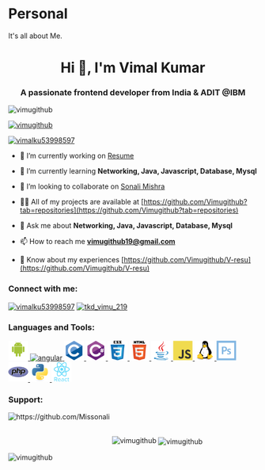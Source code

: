 # Personal
It's all about Me.
<h1 align="center">Hi 👋, I'm Vimal Kumar</h1>
<h3 align="center">A passionate frontend developer from India & ADIT @IBM</h3>

<p align="left"> <img src="https://komarev.com/ghpvc/?username=vimugithub&label=Profile%20views&color=0e75b6&style=flat" alt="vimugithub" /> </p>

<p align="left"> <a href="https://github.com/ryo-ma/github-profile-trophy"><img src="https://github-profile-trophy.vercel.app/?username=vimugithub" alt="vimugithub" /></a> </p>

<p align="left"> <a href="https://twitter.com/vimalku53998597" target="blank"><img src="https://img.shields.io/twitter/follow/vimalku53998597?logo=twitter&style=for-the-badge" alt="vimalku53998597" /></a> </p>

- 🔭 I’m currently working on [Resume](https://github.com/Vimugithub/V-resu)

- 🌱 I’m currently learning **Networking, Java, Javascript, Database, Mysql**

- 👯 I’m looking to collaborate on [Sonali Mishra](https://github.com/Missonali)

- 👨‍💻 All of my projects are available at [https://github.com/Vimugithub?tab=repositories](https://github.com/Vimugithub?tab=repositories)

- 💬 Ask me about **Networking, Java, Javascript, Database, Mysql**

- 📫 How to reach me **vimugithub19@gmail.com**

- 📄 Know about my experiences [https://github.com/Vimugithub/V-resu](https://github.com/Vimugithub/V-resu)

<h3 align="left">Connect with me:</h3>
<p align="left">
<a href="https://twitter.com/vimalku53998597" target="blank"><img align="center" src="https://raw.githubusercontent.com/rahuldkjain/github-profile-readme-generator/master/src/images/icons/Social/twitter.svg" alt="vimalku53998597" height="30" width="40" /></a>
<a href="https://instagram.com/tkd_vimu_219" target="blank"><img align="center" src="https://raw.githubusercontent.com/rahuldkjain/github-profile-readme-generator/master/src/images/icons/Social/instagram.svg" alt="tkd_vimu_219" height="30" width="40" /></a>
</p>

<h3 align="left">Languages and Tools:</h3>
<p align="left"> <a href="https://developer.android.com" target="_blank" rel="noreferrer"> <img src="https://raw.githubusercontent.com/devicons/devicon/master/icons/android/android-original-wordmark.svg" alt="android" width="40" height="40"/> </a> <a href="https://angular.io" target="_blank" rel="noreferrer"> <img src="https://angular.io/assets/images/logos/angular/angular.svg" alt="angular" width="40" height="40"/> </a> <a href="https://www.cprogramming.com/" target="_blank" rel="noreferrer"> <img src="https://raw.githubusercontent.com/devicons/devicon/master/icons/c/c-original.svg" alt="c" width="40" height="40"/> </a> <a href="https://www.w3schools.com/cs/" target="_blank" rel="noreferrer"> <img src="https://raw.githubusercontent.com/devicons/devicon/master/icons/csharp/csharp-original.svg" alt="csharp" width="40" height="40"/> </a> <a href="https://www.w3schools.com/css/" target="_blank" rel="noreferrer"> <img src="https://raw.githubusercontent.com/devicons/devicon/master/icons/css3/css3-original-wordmark.svg" alt="css3" width="40" height="40"/> </a> <a href="https://www.w3.org/html/" target="_blank" rel="noreferrer"> <img src="https://raw.githubusercontent.com/devicons/devicon/master/icons/html5/html5-original-wordmark.svg" alt="html5" width="40" height="40"/> </a> <a href="https://www.java.com" target="_blank" rel="noreferrer"> <img src="https://raw.githubusercontent.com/devicons/devicon/master/icons/java/java-original.svg" alt="java" width="40" height="40"/> </a> <a href="https://developer.mozilla.org/en-US/docs/Web/JavaScript" target="_blank" rel="noreferrer"> <img src="https://raw.githubusercontent.com/devicons/devicon/master/icons/javascript/javascript-original.svg" alt="javascript" width="40" height="40"/> </a> <a href="https://www.linux.org/" target="_blank" rel="noreferrer"> <img src="https://raw.githubusercontent.com/devicons/devicon/master/icons/linux/linux-original.svg" alt="linux" width="40" height="40"/> </a> <a href="https://www.photoshop.com/en" target="_blank" rel="noreferrer"> <img src="https://raw.githubusercontent.com/devicons/devicon/master/icons/photoshop/photoshop-line.svg" alt="photoshop" width="40" height="40"/> </a> <a href="https://www.php.net" target="_blank" rel="noreferrer"> <img src="https://raw.githubusercontent.com/devicons/devicon/master/icons/php/php-original.svg" alt="php" width="40" height="40"/> </a> <a href="https://www.python.org" target="_blank" rel="noreferrer"> <img src="https://raw.githubusercontent.com/devicons/devicon/master/icons/python/python-original.svg" alt="python" width="40" height="40"/> </a> <a href="https://reactjs.org/" target="_blank" rel="noreferrer"> <img src="https://raw.githubusercontent.com/devicons/devicon/master/icons/react/react-original-wordmark.svg" alt="react" width="40" height="40"/> </a> </p>

<h3 align="left">Support:</h3>
<p><a href="https://www.buymeacoffee.com/https://github.com/Missonali"> <img align="left" src="https://cdn.buymeacoffee.com/buttons/v2/default-yellow.png" height="50" width="210" alt="https://github.com/Missonali" /></a></p><br><br>

<p><img align="left" src="https://github-readme-stats.vercel.app/api/top-langs?username=vimugithub&show_icons=true&locale=en&layout=compact" alt="vimugithub" /></p>

<p>&nbsp;<img align="center" src="https://github-readme-stats.vercel.app/api?username=vimugithub&show_icons=true&locale=en" alt="vimugithub" /></p>

<p><img align="center" src="https://github-readme-streak-stats.herokuapp.com/?user=vimugithub&" alt="vimugithub" /></p>
